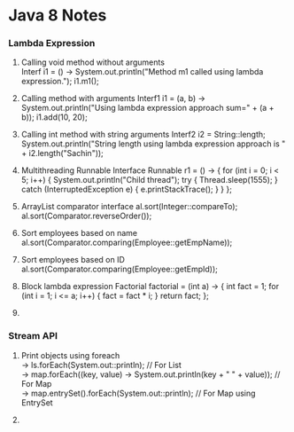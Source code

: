 # Java 8 Notes 

### Lambda Expression
1. Calling void method without arguments    
   Interf i1 = () -> System.out.println("Method m1 called using lambda expression.");
   i1.m1();

2. Calling method with arguments
   Interf1 i1 = (a, b) -> System.out.println("Using lambda expression approach sum=" + (a + b));
   i1.add(10, 20);

3. Calling int method with string arguments
   Interf2 i2 = String::length;
   System.out.println("String length using lambda expression approach is " + i2.length("Sachin"));

4. Multithreading Runnable Interface
   Runnable r1 = () -> {
   for (int i = 0; i < 5; i++) {
   System.out.println("Child thread");
   try {
   Thread.sleep(1555);
   } catch (InterruptedException e) {
   e.printStackTrace();
   }
   }
   };

5. ArrayList comparator interface
   al.sort(Integer::compareTo);
   al.sort(Comparator.reverseOrder());

6. Sort employees based on name
   al.sort(Comparator.comparing(Employee::getEmpName));

7. Sort employees based on ID
   al.sort(Comparator.comparing(Employee::getEmpId));

8. Block lambda expression
   Factorial factorial = (int a) -> {
   int fact = 1;
   for (int i = 1; i <= a; i++) {
   fact = fact * i;
   }
   return fact;
   };
9. 




### Stream API 
1. Print objects using foreach  <br/>
-> ls.forEach(System.out::println); // For List <br/>
-> map.forEach((key, value) -> System.out.println(key + " " + value)); // For Map  <br/>
-> map.entrySet().forEach(System.out::println); // For Map using EntrySet  <br/>


2.
